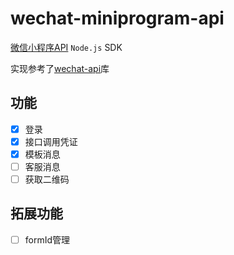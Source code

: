 # wechat-miniprogram-api

[微信小程序API](https://developers.weixin.qq.com/miniprogram/dev/api) `Node.js` SDK

实现参考了[wechat-api](https://github.com/node-webot/wechat-api)库

## 功能

- [x] 登录
- [x] 接口调用凭证
- [x] 模板消息
- [ ] 客服消息
- [ ] 获取二维码

## 拓展功能

- [ ] formId管理

